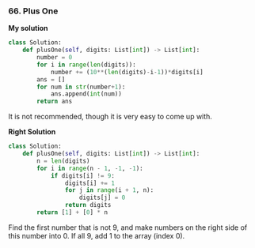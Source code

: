 ### 66. Plus One

**My solution**

```python
class Solution:
    def plusOne(self, digits: List[int]) -> List[int]:    
 		number = 0
        for i in range(len(digits)):
            number += (10**(len(digits)-i-1))*digits[i]
        ans = []
        for num in str(number+1):
            ans.append(int(num))
        return ans
```

It is not recommended, though it is very easy to come up with.

**Right Solution**

```python
class Solution:
    def plusOne(self, digits: List[int]) -> List[int]:
        n = len(digits)
        for i in range(n - 1, -1, -1):
            if digits[i] != 9:
                digits[i] += 1
                for j in range(i + 1, n):
                    digits[j] = 0
                return digits
        return [1] + [0] * n
```

Find the first number that is not 9, and make numbers on the right side of this number into 0. If all 9, add 1 to the array (index 0).
